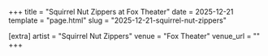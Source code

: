 +++
title = "Squirrel Nut Zippers at Fox Theater"
date = 2025-12-21
template = "page.html"
slug = "2025-12-21-squirrel-nut-zippers"

[extra]
artist = "Squirrel Nut Zippers"
venue = "Fox Theater"
venue_url = ""
+++
